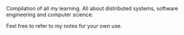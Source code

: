 Compilation of all my learning. All about distributed systems, software engineering and computer science.

Feel free to refer to my notes for your own use. 